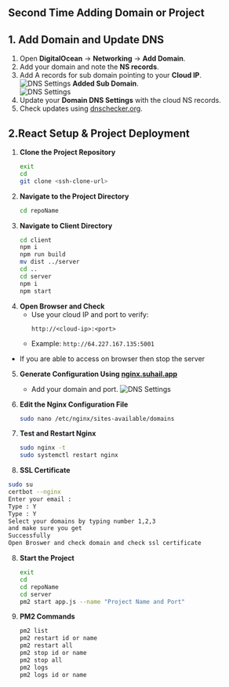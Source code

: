 
## Second Time Adding Domain or Project

## 1. Add Domain and Update DNS

1. Open **DigitalOcean** → **Networking** → **Add Domain**.
2. Add your domain and note the **NS records**.
3. Add  A records for sub domain pointing to your **Cloud IP**.  
   ![DNS Settings](https://upload.suhail.app/uploads/fZdblZU.png)
   **Added Sub Domain**.  
   ![DNS Settings](https://upload.suhail.app/uploads/dwczxeA.png)
4. Update your **Domain DNS Settings** with the cloud NS records.
5. Check updates using [dnschecker.org](https://dnschecker.org).


## 2.React Setup & Project Deployment

1. **Clone the Project Repository**
   ```sh
   exit
   cd
   git clone <ssh-clone-url>
   ```
2. **Navigate to the Project Directory**
   ```sh
   cd repoName
   ```
3. **Navigate to Client Directory**
   ```sh
   cd client
   npm i 
   npm run build
   mv dist ../server
   cd ..
   cd server
   npm i
   npm start
   ```
6. **Open Browser and Check**
   - Use your cloud IP and port to verify:
     ```
     http://<cloud-ip>:<port>
     ```
   - Example: `http://64.227.167.135:5001`

-  If you are able to access on browser then stop the server 
   

5. **Generate Configuration Using [nginx.suhail.app](https://nginx.suhail.app)**
   - Add your domain and port.
    ![DNS Settings](https://upload.suhail.app/uploads/s5SCNnY.png)

6. **Edit the Nginx Configuration File**
   ```sh
   sudo nano /etc/nginx/sites-available/domains
   ```


7. **Test and Restart Nginx**
   ```sh
   sudo nginx -t
   sudo systemctl restart nginx
   ```


10. **SSL Certificate**
   ```sh
   sudo su
   certbot --nginx
   Enter your email :
   Type : Y
   Type : Y
   Select your domains by typing number 1,2,3
   and make sure you get 
   Successfully 
   Open Broswer and check domain and check ssl certificate 


   ```


8. **Start the Project**
   ```sh
   exit
   cd
   cd repoName
   cd server
   pm2 start app.js --name "Project Name and Port"

   ```

9. **PM2 Commands**
   ```sh
   pm2 list 
   pm2 restart id or name
   pm2 restart all
   pm2 stop id or name 
   pm2 stop all
   pm2 logs 
   pm2 logs id or name

   ```
